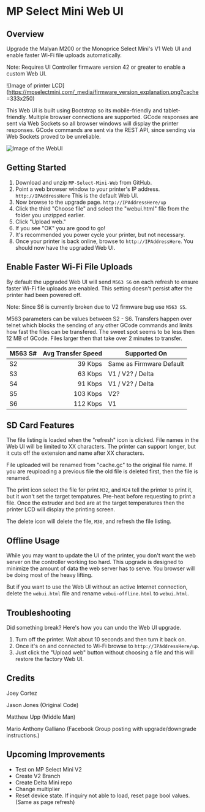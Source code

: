 # MP Select Mini Web UI

## Overview

Upgrade the Malyan M200 or the Monoprice Select Mini's V1 Web UI and enable faster Wi-Fi file uploads automatically.

Note: Requires UI Controller firmware version 42 or greater to enable a custom Web UI.

![Image of printer LCD](https://mpselectmini.com/_media/firmware_version_explanation.png?cache =333x250)

This Web UI is built using Bootstrap so its mobile-friendly and tablet-friendly. Multiple browser connections are supported. GCode responses are sent via Web Sockets so all browser windows will display the printer responses. GCode commands are sent via the REST API, since sending via Web Sockets proved to be unreliable.

![Image of the WebUI](https://raw.githubusercontent.com/nokemono42/MP-Select-Mini-Web/SDCard/images/screenshot.png)


## Getting Started

1. Download and unzip `MP-Select-Mini-Web` from GitHub.
2. Point a web browser window to your printer's IP address. `http://IPAddressHere` This is the default Web UI.
3. Now browse to the upgrade page. `http://IPAddressHere/up`
4. Click the third "Choose file" and select the "webui.html" file from the folder you unzipped earlier.
5. Click "Upload web."
6. If you see "OK" you are good to go!
7. It's recommended you power cycle your printer, but not necessary.
8. Once your printer is back online, browse to `http://IPAddressHere`. You should now have the upgraded Web UI.


## Enable Faster Wi-Fi File Uploads

By default the upgraded Web UI will send `M563 S6` on each refresh to ensure faster Wi-Fi file uploads are enabled. This setting doesn't persist after the printer had been powered off.

Note: Since S6 is currently broken due to V2 firmware bug use `M563 S5`.

M563 parameters can be values between S2 - S6. Transfers happen over telnet which blocks the sending of any other GCode commands and limits how fast the files can be transfered. The sweet spot seems to be less then 12 MB of GCode. Files larger then that take over 2 minutes to transfer.

| M563 S# | Avg Transfer Speed | Supported On             |
| ------- | -----------------: | ------------------------ |
| S2      |            39 Kbps | Same as Firmware Default |
| S3      |            63 Kbps | V1 / V2? / Delta         |
| S4      |            91 Kbps | V1 / V2? / Delta         |
| S5      |           103 Kbps | V2?                      |
| S6      |           112 Kbps | V1                       |


## SD Card Features

The file listing is loaded when the "refresh" icon is clicked. File names in the Web UI will be limited to XX characters. The printer can support longer, but it cuts off the extension and name after XX characters.

File uploaded will be renamed from "cache.gc" to the original file name. If you are reuploading a previous file the old file is deleted first, then the file is renamed. 

The print icon select the file for print `M32`, and `M24` tell the printer to print it, but it won't set the target tempatures. Pre-heat before requesting to print a file. Once the extruder and bed are at the target temperatures then the printer LCD will display the printing screen.

The delete icon will delete the file, `M30`, and refresh the file listing.


## Offline Usage

While you may want to update the UI of the printer, you don't want the web server on the controller working too hard. This upgrade is designed to minimize the amount of data the web server has to serve. You browser will be doing most of the heavy lifting.

But if you want to use the Web UI without an active Internet connection, delete the `webui.html` file and rename `webui-offline.html` to `webui.html`.


## Troubleshooting

Did something break? Here's how you can undo the Web UI upgrade.

1. Turn off the printer. Wait about 10 seconds and then turn it back on.
2. Once it's on and connected to Wi-Fi browse to `http://IPAddressHere/up`.
3. Just click the "Upload web" button without choosing a file and this will restore the factory Web UI.


## Credits

Joey Cortez

Jason Jones (Original Code)

Matthew Upp (Middle Man)

Mario Anthony Galliano (Facebook Group posting with upgrade/downgrade instructions.)


## Upcoming Improvements

* Test on MP Select Mini V2
* Create V2 Branch
* Create Delta Mini repo
* Change multiplier
* Reset device state. If inquiry not able to load, reset page bool values. (Same as page refresh)